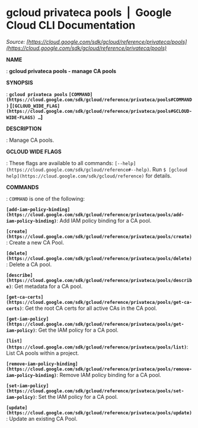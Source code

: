 # gcloud privateca pools  |  Google Cloud CLI Documentation

*Source: [https://cloud.google.com/sdk/gcloud/reference/privateca/pools](https://cloud.google.com/sdk/gcloud/reference/privateca/pools)*

**NAME**

: **gcloud privateca pools - manage CA pools**

**SYNOPSIS**

: **`gcloud privateca pools` `[COMMAND](https://cloud.google.com/sdk/gcloud/reference/privateca/pools#COMMAND)` [`[GCLOUD_WIDE_FLAG](https://cloud.google.com/sdk/gcloud/reference/privateca/pools#GCLOUD-WIDE-FLAGS) …`]**

**DESCRIPTION**

: Manage CA pools.

**GCLOUD WIDE FLAGS**

: These flags are available to all commands: `[--help](https://cloud.google.com/sdk/gcloud/reference#--help)`.
Run `$ [gcloud help](https://cloud.google.com/sdk/gcloud/reference)` for details.

**COMMANDS**

: ``COMMAND`` is one of the following:

**`[add-iam-policy-binding](https://cloud.google.com/sdk/gcloud/reference/privateca/pools/add-iam-policy-binding)`**:
Add IAM policy binding for a CA pool.

**`[create](https://cloud.google.com/sdk/gcloud/reference/privateca/pools/create)`**:
Create a new CA Pool.

**`[delete](https://cloud.google.com/sdk/gcloud/reference/privateca/pools/delete)`**:
Delete a CA pool.

**`[describe](https://cloud.google.com/sdk/gcloud/reference/privateca/pools/describe)`**:
Get metadata for a CA pool.

**`[get-ca-certs](https://cloud.google.com/sdk/gcloud/reference/privateca/pools/get-ca-certs)`**:
Get the root CA certs for all active CAs in the CA pool.

**`[get-iam-policy](https://cloud.google.com/sdk/gcloud/reference/privateca/pools/get-iam-policy)`**:
Get the IAM policy for a CA pool.

**`[list](https://cloud.google.com/sdk/gcloud/reference/privateca/pools/list)`**:
List CA pools within a project.

**`[remove-iam-policy-binding](https://cloud.google.com/sdk/gcloud/reference/privateca/pools/remove-iam-policy-binding)`**:
Remove IAM policy binding for a CA pool.

**`[set-iam-policy](https://cloud.google.com/sdk/gcloud/reference/privateca/pools/set-iam-policy)`**:
Set the IAM policy for a CA pool.

**`[update](https://cloud.google.com/sdk/gcloud/reference/privateca/pools/update)`**:
Update an existing CA Pool.